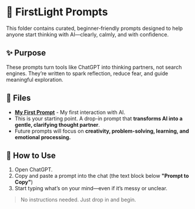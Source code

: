 # 🧠 FirstLight Prompts

This folder contains curated, beginner-friendly prompts designed to help anyone start thinking with AI—clearly, calmly, and with confidence.

## ✨ Purpose
These prompts turn tools like ChatGPT into thinking partners, not search engines. They’re written to spark reflection, reduce fear, and guide meaningful exploration.

## 📂 Files

- **[My First Prompt](https://github.com/ailiteracyforeveryone/firstlight/blob/main/prompts/My_first_prompt.md)** - My first interaction with AI.
- This is your starting point. A drop-in prompt that **transforms AI into a gentle, clarifying thought partner**.
- Future prompts will focus on **creativity, problem-solving, learning, and emotional processing.**

## 🚀 How to Use
1. Open ChatGPT.
2. Copy and paste a prompt into the chat (the text block below **"Prompt to Copy"**)
3. Start typing what’s on your mind—even if it’s messy or unclear.

> No instructions needed. Just drop in and begin.
